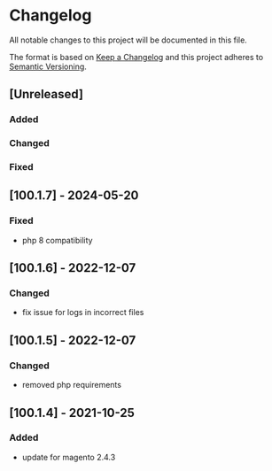 # Changelog
All notable changes to this project will be documented in this file.

The format is based on [Keep a Changelog](http://keepachangelog.com/en/1.0.0/)
and this project adheres to [Semantic Versioning](http://semver.org/spec/v2.0.0.html).

## [Unreleased]
### Added
### Changed
### Fixed

## [100.1.7] - 2024-05-20
### Fixed
- php 8 compatibility

## [100.1.6] - 2022-12-07
### Changed
- fix issue for logs in incorrect files

## [100.1.5] - 2022-12-07
### Changed
- removed php requirements

## [100.1.4] - 2021-10-25
### Added
- update for magento 2.4.3

